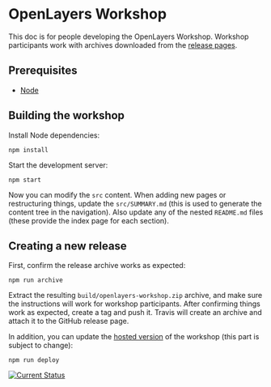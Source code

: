 # OpenLayers Workshop

This doc is for people developing the OpenLayers Workshop.  Workshop participants work with archives downloaded from the [release pages](https://github.com/openlayers/ol3-workshop/releases).

## Prerequisites

 * [Node](https://nodejs.org/)

## Building the workshop

Install Node dependencies:

    npm install

Start the development server:

    npm start

Now you can modify the `src` content.  When adding new pages or restructuring things, update the `src/SUMMARY.md` (this is used to generate the content tree in the navigation).  Also update any of the nested `README.md` files (these provide the index page for each section).

## Creating a new release

First, confirm the release archive works as expected:

    npm run archive

Extract the resulting `build/openlayers-workshop.zip` archive, and make sure the instructions will work for workshop participants.  After confirming things work as expected, create a tag and push it.  Travis will create an archive and attach it to the GitHub release page.

In addition, you can update the [hosted version](http://openlayers.org/ol3-workshop/) of the workshop (this part is subject to change):

    npm run deploy

[![Current Status](https://travis-ci.org/openlayers/ol3-workshop.svg?branch=master)](https://travis-ci.org/openlayers/ol3-workshop)
